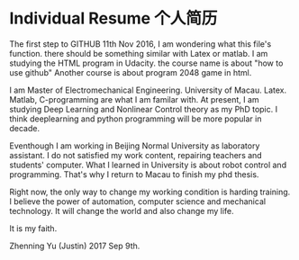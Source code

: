 # Individual Resume 个人简历
The first step to GITHUB
11th Nov 2016, I am wondering what this file's function.
there should be something similar with Latex or matlab.
I am studying the HTML program in Udacity. the course name is about "how to use github"
Another course is about program 2048 game in html.

I am Master of Electromechanical Engineering. University of Macau.
Latex. Matlab, C-programming are what I am familar with.
At present, I am studying Deep Learning and Nonlinear Control theory as my PhD topic.
I think deeplearning and python programming will be more popular in decade.

Eventhough I am working in Beijing Normal University as laboratory assistant.
I do not satisfied my work content, repairing teachers and students' computer.
What I learned in University is about robot control and programming.
That's why I return to Macau to finish my phd thesis.

Right now, the only way to change my working condition is harding training.
I believe the power of automation, computer science and mechanical technology. 
It will change the world and also change my life.

It is my faith.

Zhenning Yu (Justin)
2017 Sep 9th.

